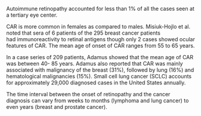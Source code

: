 Autoimmune retinopathy accounted for less than 1% of all the cases seen at a tertiary eye center.

CAR is more common in females as compared to males. Misiuk-Hojlo et al. noted that sera of 6 patients of the 295 breast cancer patients had immunoreactivity to retinal antigens though only 2 cases showed ocular features of CAR. The mean age of onset of CAR ranges from 55 to 65 years.

In a case series of 209 patients, Adamus showed that the mean age of CAR was between 40- 85 years. Adamus also reported that CAR was mainly associated with malignancy of the breast (31%), followed by lung (16%) and hematological malignancies (15%). Small cell lung cancer (SCLC) accounts for approximately 29,000 diagnosed cases in the United States annually.

The time interval between the onset of retinopathy and the cancer diagnosis can vary from weeks to months (lymphoma and lung cancer) to even years (breast and prostate cancer).